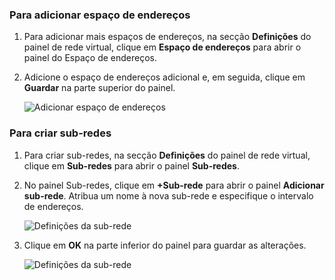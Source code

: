 ### <a name="to-add-address-space"></a>Para adicionar espaço de endereços
1. Para adicionar mais espaços de endereços, na secção **Definições** do painel de rede virtual, clique em **Espaço de endereços** para abrir o painel do Espaço de endereços.
2. Adicione o espaço de endereços adicional e, em seguida, clique em **Guardar** na parte superior do painel.
   
    ![Adicionar espaço de endereços](./media/vpn-gateway-additional-address-space-include/address_space.png)

### <a name="to-create-subnets"></a>Para criar sub-redes
1. Para criar sub-redes, na secção **Definições** do painel de rede virtual, clique em **Sub-redes** para abrir o painel **Sub-redes**. 
2. No painel Sub-redes, clique em **+Sub-rede** para abrir o painel **Adicionar sub-rede**. Atribua um nome à nova sub-rede e especifique o intervalo de endereços.
   
    ![Definições da sub-rede](./media/vpn-gateway-additional-address-space-include/add_subnet.png)        
3. Clique em **OK** na parte inferior do painel para guardar as alterações.
   
    ![Definições da sub-rede](./media/vpn-gateway-additional-address-space-include/ok.png)



<!--HONumber=Nov16_HO2-->


